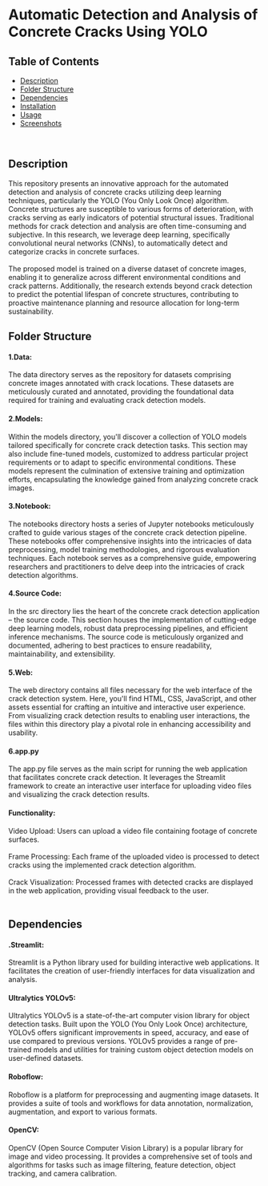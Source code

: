 # Automatic Detection and Analysis of Concrete Cracks Using YOLO
## Table of Contents
- [Description](#description)
- [Folder Structure](#folder-structure)
- [Dependencies](#dependencies)
- [Installation](#installation)
- [Usage](#usage)
- [Screenshots](#screenshots)
 
<br>
<h2>Description</h2>
This repository presents an innovative approach for the automated detection and analysis of concrete cracks utilizing deep learning techniques, particularly the YOLO (You Only Look Once) algorithm. Concrete structures are susceptible to various forms of deterioration, with cracks serving as early indicators of potential structural issues. Traditional methods for crack detection and analysis are often time-consuming and subjective. In this research, we leverage deep learning, specifically convolutional neural networks (CNNs), to automatically detect and categorize cracks in concrete surfaces.
<br>
<br>
The proposed model is trained on a diverse dataset of concrete images, enabling it to generalize across different environmental conditions and crack patterns. Additionally, the research extends beyond crack detection to predict the potential lifespan of concrete structures, contributing to proactive maintenance planning and resource allocation for long-term sustainability.
<br>
<h2>Folder Structure</h2>
<h4>1.Data: </h4>
The data directory serves as the repository for datasets comprising concrete images annotated with crack locations. These datasets are meticulously curated and annotated, providing the foundational data required for training and evaluating crack detection models.
<br>
<h4>2.Models:</h4>
Within the models directory, you'll discover a collection of YOLO models tailored specifically for concrete crack detection tasks. This section may also include fine-tuned models, customized to address particular project requirements or to adapt to specific environmental conditions. These models represent the culmination of extensive training and optimization efforts, encapsulating the knowledge gained from analyzing concrete crack images.
<br>
<h4>3.Notebook:</h4>
The notebooks directory hosts a series of Jupyter notebooks meticulously crafted to guide various stages of the concrete crack detection pipeline. These notebooks offer comprehensive insights into the intricacies of data preprocessing, model training methodologies, and rigorous evaluation techniques. Each notebook serves as a comprehensive guide, empowering researchers and practitioners to delve deep into the intricacies of crack detection algorithms.
<br>
<h4>4.Source Code:</h4>
In the src directory lies the heart of the concrete crack detection application – the source code. This section houses the implementation of cutting-edge deep learning models, robust data preprocessing pipelines, and efficient inference mechanisms. The source code is meticulously organized and documented, adhering to best practices to ensure readability, maintainability, and extensibility.
<br>
<h4>5.Web:</h4>
The web directory contains all files necessary for the web interface of the crack detection system. Here, you'll find HTML, CSS, JavaScript, and other assets essential for crafting an intuitive and interactive user experience. From visualizing crack detection results to enabling user interactions, the files within this directory play a pivotal role in enhancing accessibility and usability.
<br>
<h4>6.app.py</h4>
The app.py file serves as the main script for running the web application that facilitates concrete crack detection. It leverages the Streamlit framework to create an interactive user interface for uploading video files and visualizing the crack detection results.
<h4>Functionality:</h4>
Video Upload: Users can upload a video file containing footage of concrete surfaces.<br><br>
Frame Processing: Each frame of the uploaded video is processed to detect cracks using the implemented crack detection algorithm.<br><br>
Crack Visualization: Processed frames with detected cracks are displayed in the web application, providing visual feedback to the user.<br><br>
<h2>Dependencies</h2>

<h4>.Streamlit:</h4> Streamlit is a Python library used for building interactive web applications. It facilitates the creation of user-friendly interfaces for data visualization and analysis.<br>
<h4>Ultralytics YOLOv5:</h4> Ultralytics YOLOv5 is a state-of-the-art computer vision library for object detection tasks. Built upon the YOLO (You Only Look Once) architecture, YOLOv5 offers significant improvements in speed, accuracy, and ease of use compared to previous versions. YOLOv5 provides a range of pre-trained models and utilities for training custom object detection models on user-defined datasets. <br>
<h4>Roboflow:</h4>Roboflow is a platform for preprocessing and augmenting image datasets. It provides a suite of tools and workflows for data annotation, normalization, augmentation, and export to various formats.<br>
<h4>OpenCV:</h4>OpenCV (Open Source Computer Vision Library) is a popular library for image and video processing. It provides a comprehensive set of tools and algorithms for tasks such as image filtering, feature detection, object tracking, and camera calibration. 


 

